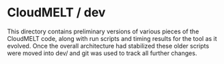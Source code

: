 
# CloudMELT / dev

This directory contains preliminary versions of various pieces of the
CloudMELT code, along with run scripts and timing results for the tool
as it evolved. Once the overall architecture had stabilized these older
scripts were moved into dev/ and git was used to track all further
changes.
